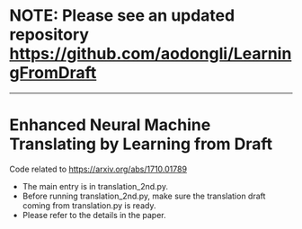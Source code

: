 # NOTE: Please see an updated repository https://github.com/aodongli/LearningFromDraft
---
# Enhanced Neural Machine Translating by Learning from Draft
Code related to https://arxiv.org/abs/1710.01789
* The main entry is in translation_2nd.py.
* Before running translation_2nd.py, make sure the translation draft coming from translation.py is ready.
* Please refer to the details in the paper.
